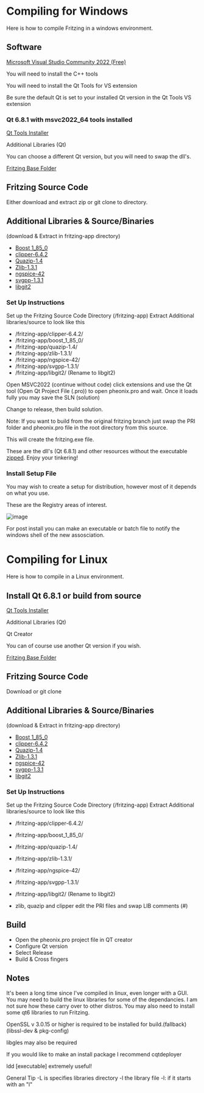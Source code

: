 # Compiling for Windows

Here is how to compile Fritzing in a windows environment.

## Software

[Microsoft Visual Studio Community 2022 (Free)](https://visualstudio.microsoft.com/downloads/)

You will need to install the C++ tools

You will  need to install the Qt Tools for VS extension

Be sure the default Qt is set to your installed Qt version in the Qt Tools VS extension

### Qt 6.8.1 with msvc2022_64 tools installed
[Qt Tools Installer](https://www.qt.io/download-qt-installer-oss)

Additional Libraries (Qt)

You can choose a different Qt version, but you will need to swap the dll's.

[Fritzing Base Folder ](https://github.com/tinkrelectronic/fritzing-app/releases/download/base/fritzingbasefolder.zip)

## Fritzing Source Code
Either download and extract zip or git clone to directory.

## Additional Libraries & Source/Binaries
(download & Extract in fritzing-app directory)
+ [Boost 1_85_0](https://github.com/tinkrelectronic/boost/releases/download/boost-1.85.0/boost_1_85_0.zip)
+ [clipper-6.4.2](https://github.com/tinkrelectronic/clipper/archive/refs/tags/v6.4.2.zip)
+ [Quazip-1.4](https://github.com/tinkrelectronic/quazip/archive/refs/tags/v1.4.zip)
+ [Zlib-1.3.1](https://github.com/tinkrelectronic/zlib/archive/refs/tags/v1.3.1.zip)
+ [ngspice-42](https://github.com/tinkrelectronic/ngspice/archive/refs/tags/v42.zip)
+ [svgpp-1.3.1](https://github.com/tinkrelectronic/svgpp/archive/refs/tags/v1.3.1.zip)
+ [libgit2](https://github.com/tinkrelectronic/libgit2/archive/refs/tags/v1.9.zip)

### Set Up Instructions
Set up the Fritzing Source Code Directory (/fritzing-app)
Extract Additional libraries/source to look like this

+  /fritzing-app/clipper-6.4.2/
+  /fritzing-app/boost_1_85_0/
+  /fritzing-app/quazip-1.4/
+  /fritzing-app/zlib-1.3.1/
+  /fritzing-app/ngspice-42/
+  /fritzing-app/svgpp-1.3.1/
+  /fritzing-app/libgit2/ (Rename to libgit2)

  Open MSVC2022 (continue without code) click extensions and use the Qt tool (Open Qt Project File (.pro)) to open pheonix.pro
  and wait. Once it loads fully you may save the SLN (solution)

  Change to release, then build solution. 

  Note: If you want to build from the original fritzing branch just swap the PRI folder and pheonix.pro file in the root directory from this source.

  This will create the fritzing.exe file.

  These are the dll's (Qt 6.8.1) and other resources without the executable [zipped](https://github.com/tinkrelectronic/fritzing-app/releases/download/base/fritzingbasefolder.zip). Enjoy your tinkering!

### Install Setup File

You may wish to create a setup for distribution, however most of it depends on what you use.

These are the Registry areas of interest.

![image](https://github.com/user-attachments/assets/b53e59d2-984e-4d09-9081-3423f36167fb)

For post install you can make an executable or batch file to notify the windows shell of the new assosciation.


# Compiling for Linux

Here is how to compile in a Linux environment.

## Install Qt 6.8.1 or build from source

[Qt Tools Installer](https://www.qt.io/download-qt-installer-oss)

Additional Libraries (Qt)

Qt Creator

You can of course use another Qt version if you wish.

[Fritzing Base Folder](https://github.com/tinkrelectronic/fritzing-app/releases/download/base/fritzingbasefolder.zip)

## Fritzing Source Code
Download or git clone

## Additional Libraries & Source/Binaries

(download & Extract in fritzing-app directory)
+ [Boost 1_85_0](https://github.com/tinkrelectronic/boost/releases/download/boost-1.85.0/boost_1_85_0.zip)
+ [clipper-6.4.2](https://github.com/tinkrelectronic/clipper/archive/refs/tags/v6.4.2.zip)
+ [Quazip-1.4](https://github.com/tinkrelectronic/quazip/archive/refs/tags/v1.4.zip)
+ [Zlib-1.3.1](https://github.com/tinkrelectronic/zlib/archive/refs/tags/v1.3.1.zip)
+ [ngspice-42](https://github.com/tinkrelectronic/ngspice/archive/refs/tags/v42.zip)
+ [svgpp-1.3.1](https://github.com/tinkrelectronic/svgpp/archive/refs/tags/v1.3.1.zip)
+ [libgit2](https://github.com/tinkrelectronic/libgit2/archive/refs/tags/v1.9.zip)

### Set Up Instructions
Set up the Fritzing Source Code Directory (/fritzing-app)
Extract Additional libraries/source to look like this

+  /fritzing-app/clipper-6.4.2/
+  /fritzing-app/boost_1_85_0/
+  /fritzing-app/quazip-1.4/
+  /fritzing-app/zlib-1.3.1/
+  /fritzing-app/ngspice-42/
+  /fritzing-app/svgpp-1.3.1/
+  /fritzing-app/libgit2/ (Rename to libgit2)

  
+ zlib, quazip and clipper edit the PRI files and swap LIB comments (#)
  

## Build
+ Open the pheonix.pro project file in QT creator
+ Configure Qt version
+ Select Release
+ Build & Cross fingers

## Notes
It's been a long time since I've compiled in linux, even longer with a GUI.
You may need to build the linux libraries for some of the dependancies. I am not sure how these carry over to other distros.
You may also need to install some qt6 libraries to run Fritzing.

OpenSSL v 3.0.15 or higher is required to be installed for build.(fallback)(libssl-dev & pkg-config)

libgles may also be required

If you would like to make an install package I recommend cqtdeployer

ldd [executable] extremely useful!

General Tip -L is specifies libraries directory -l the library file -l: if it starts with an "l"
